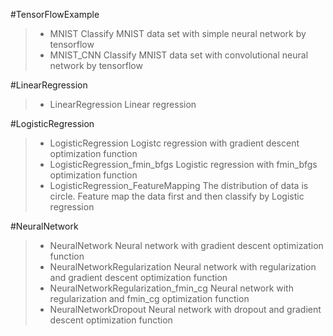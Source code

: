 #TensorFlowExample
> * MNIST
Classify MNIST data set with simple neural network by tensorflow
> * MNIST_CNN
Classify MNIST data set with convolutional neural network by tensorflow
	
#LinearRegression
> * LinearRegression
Linear regression

#LogisticRegression
> * LogisticRegression
Logistc regression with gradient descent optimization function
> * LogisticRegression_fmin_bfgs
Logistic regression with fmin_bfgs optimization function
> * LogisticRegression_FeatureMapping
The distribution of data is circle. Feature map the data first and then classify by Logistic regression

#NeuralNetwork
> * NeuralNetwork
Neural network with gradient descent optimization function
> * NeuralNetworkRegularization
Neural network with regularization and gradient descent optimization function
> * NeuralNetworkRegularization_fmin_cg
Neural network with regularization and fmin_cg optimization function
> * NeuralNetworkDropout
Neural network with dropout and gradient descent optimization function
	